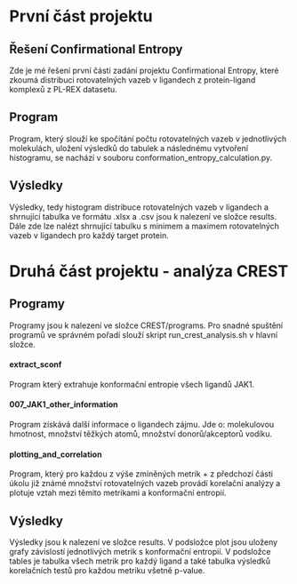# První část projektu

## Řešení Confirmational Entropy
Zde je mé řešení první části zadání projektu Confirmational Entropy, které zkoumá distribuci rotovatelných vazeb v ligandech z protein-ligand komplexů z PL-REX datasetu.
## Program
Program, který slouží ke spočítání počtu rotovatelných vazeb v jednotlivých molekulách, uložení výsledků do tabulek a následnému vytvoření histogramu, se nachází v souboru conformation_entropy_calculation.py.
## Výsledky
Výsledky, tedy histogram distribuce rotovatelných vazeb v ligandech a shrnující tabulka ve formátu .xlsx a .csv jsou k nalezení ve složce results. Dále zde lze nalézt shrnující tabulku s minimem a maximem rotovatelných vazeb v ligandech pro každý target protein.

# Druhá část projektu - analýza CREST

## Programy
Programy jsou k nalezení ve složce CREST/programs. 
Pro snadné spuštění programů ve správném pořadí slouží skript run_crest_analysis.sh v hlavní složce.
#### extract_sconf
Program který extrahuje konformační entropie všech ligandů JAK1.
#### 007_JAK1_other_information
Program získává další informace o ligandech zájmu. Jde o: molekulovou hmotnost, množství těžkých atomů, množství donorů/akceptorů vodíku.
####  plotting_and_correlation
Program, který pro každou z výše zmíněných metrik + z předchozí části úkolu již známé množství rotovatelných vazeb provádí korelační analýzy a plotuje vztah mezi těmito metrikami a konformační entropií.


## Výsledky
Výsledky jsou k nalezení ve složce results. V podsložce plot jsou uloženy grafy závislostí jednotlivých metrik s konformační entropií. V podsložce tables je tabulka všech metrik pro každý ligand a také tabulka výsledků korelačních testů pro každou metriku všetně p-value.

